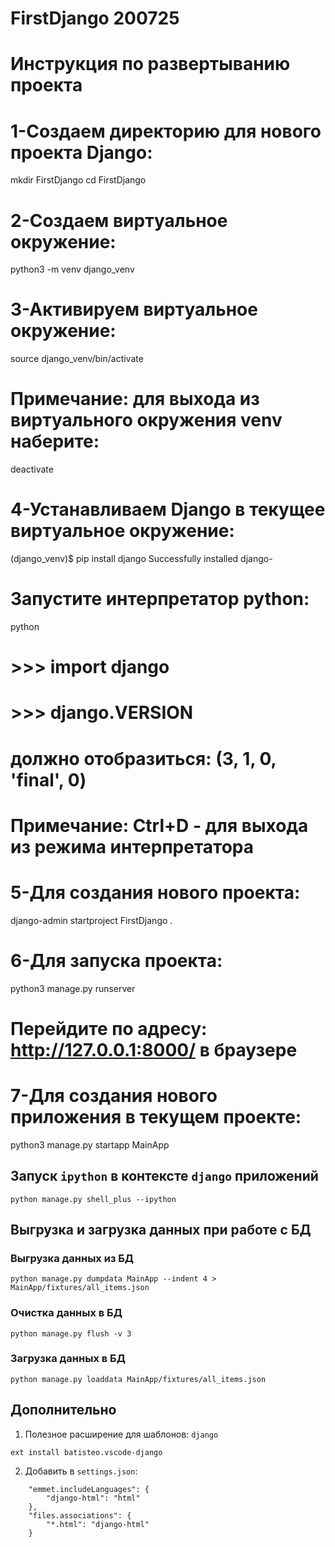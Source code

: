 # FirstDjango 200725

# Инструкция по развертыванию проекта
# 1-Создаем директорию для нового проекта Django:
mkdir FirstDjango
cd FirstDjango

# 2-Создаем виртуальное окружение:
python3 -m venv django_venv

# 3-Активируем виртуальное окружение:
source django_venv/bin/activate

# Примечание: для выхода из виртуального окружения venv наберите:
deactivate

# 4-Устанавливаем Django в текущее виртуальное окружение:
(django_venv)$ pip install django
Successfully installed django-<last-version>

#	Запустите интерпретатор python:
python
# >>> import django
# >>> django.VERSION
# должно отобразиться: (3, 1, 0, 'final', 0)
# Примечание: Ctrl+D - для выхода из режима интерпретатора

# 5-Для создания нового проекта:
django-admin startproject FirstDjango .    

# 6-Для запуска проекта:
python3 manage.py runserver
# Перейдите по адресу:  http://127.0.0.1:8000/ в браузере

# 7-Для создания нового приложения в текущем проекте:
python3 manage.py startapp MainApp

## Запуск `ipython` в контексте `django` приложений
```
python manage.py shell_plus --ipython
```

## Выгрузка и загрузка данных при работе с БД
### Выгрузка данных из БД
```
python manage.py dumpdata MainApp --indent 4 > MainApp/fixtures/all_items.json
```
### Очистка данных в БД
```
python manage.py flush -v 3
```
### Загрузка данных в БД
```
python manage.py loaddata MainApp/fixtures/all_items.json
```


## Дополнительно
1. Полезное расширение для шаблонов: `django`
```
ext install batisteo.vscode-django
```
2. Добавить в `settings.json`:
```
    "emmet.includeLanguages": {
        "django-html": "html"
    },
    "files.associations": {
        "*.html": "django-html"
    }
```
